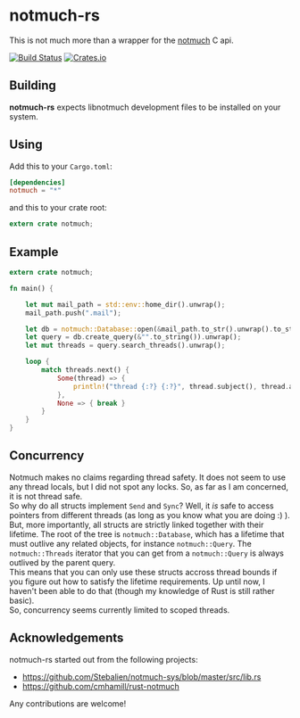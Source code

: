 notmuch-rs
==========

This is not much more than a wrapper for the [notmuch](https://notmuchmail.org/) C api.

[![Build Status](https://travis-ci.org/vhdirk/notmuch-rs.svg?branch=master)](https://travis-ci.org/vhdirk/notmuch-rs)
[![Crates.io](https://img.shields.io/crates/v/notmuch.svg)](https://crates.io/crates/notmuch)

## Building
**notmuch-rs** expects libnotmuch development files to be installed on your system.


## Using

Add this to your `Cargo.toml`:

```toml
[dependencies]
notmuch = "*"
```

and this to your crate root:

```rust
extern crate notmuch;
```

## Example

```rust
extern crate notmuch;

fn main() {

    let mut mail_path = std::env::home_dir().unwrap();
    mail_path.push(".mail");

    let db = notmuch::Database::open(&mail_path.to_str().unwrap().to_string(), notmuch::DatabaseMode::ReadOnly).unwrap();
    let query = db.create_query(&"".to_string()).unwrap();
    let mut threads = query.search_threads().unwrap();

    loop {
        match threads.next() {
            Some(thread) => {
                println!("thread {:?} {:?}", thread.subject(), thread.authors());
            },
            None => { break }
        }
    }
}

```

## Concurrency

Notmuch makes no claims regarding thread safety. It does not seem to use any
thread locals, but I did not spot any locks. So, as far as I am concerned, it is
not thread safe.  
So why do all structs implement ```Send``` and ```Sync```? Well, it _is_ safe to
access pointers from different threads (as long as you know what you are doing :) ).
But, more importantly, all structs are strictly linked together with their
lifetime. The root of the tree is ```notmuch::Database```, which has a lifetime
that must outlive any related objects, for instance ```notmuch::Query```. The
```notmuch::Threads``` iterator that you can get from a ```notmuch::Query``` is
always outlived by the parent query.  
This means that you can only use these structs accross thread bounds if you
figure out how to satisfy the lifetime requirements. Up until now, I haven't
been able to do that (though my knowledge of Rust is still rather basic).  
So, concurrency seems currently limited to scoped threads.

## Acknowledgements

notmuch-rs started out from the following projects:
 - https://github.com/Stebalien/notmuch-sys/blob/master/src/lib.rs
 - https://github.com/cmhamill/rust-notmuch

Any contributions are welcome!
